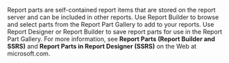   Report parts are self-contained report items that are stored on the report server and can be included in other reports. Use Report Builder to browse  and select parts from the Report Part Gallery to add to your reports. Use Report Designer or Report Builder to save report parts for use in the Report Part Gallery. For more information, see **Report Parts (Report Builder and SSRS)** and **Report Parts in Report Designer (SSRS)** on the Web at microsoft.com.
   